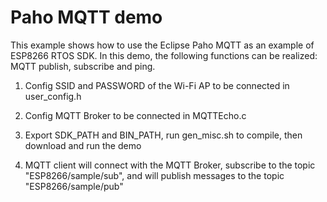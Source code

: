 # Paho MQTT demo

This example shows how to use the Eclipse Paho MQTT as an example of ESP8266 RTOS SDK. In this demo, the following functions can be realized: MQTT publish, subscribe and ping.

1. Config SSID and PASSWORD of the Wi-Fi AP to be connected in user_config.h

2. Config MQTT Broker to be connected in MQTTEcho.c

3. Export SDK_PATH and BIN_PATH, run gen_misc.sh to compile, then download and run the demo

4. MQTT client will connect with the MQTT Broker, subscribe to the topic "ESP8266/sample/sub", and will publish messages
   to the topic "ESP8266/sample/pub"

